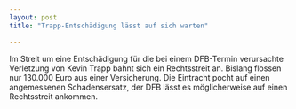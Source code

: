 ```yaml
---
layout: post
title: "Trapp-Entschädigung lässt auf sich warten"

---
```


Im Streit um eine Entschädigung für die bei einem DFB-Termin verursachte Verletzung von Kevin Trapp bahnt sich ein Rechtsstreit an. Bislang flossen nur 130.000 Euro aus einer Versicherung. Die Eintracht pocht auf einen angemessenen Schadensersatz, der DFB lässt es möglicherweise auf einen Rechtsstreit ankommen.


